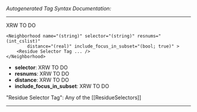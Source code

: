 _Autogenerated Tag Syntax Documentation:_

---
XRW TO DO

```
<Neighborhood name="(string)" selector="(string)" resnums="(int_cslist)"
        distance="(real)" include_focus_in_subset="(bool; true)" >
    <Residue Selector Tag ... />
</Neighborhood>
```

-   **selector**: XRW TO DO
-   **resnums**: XRW TO DO
-   **distance**: XRW TO DO
-   **include_focus_in_subset**: XRW TO DO


"Residue Selector Tag": Any of the [[ResidueSelectors]]

---
